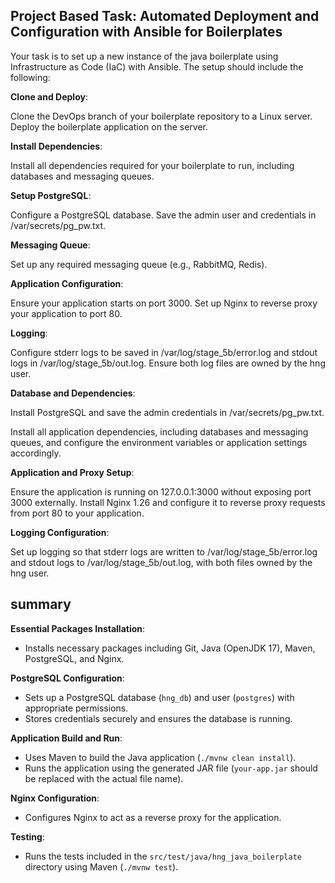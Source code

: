 ## Project Based Task: Automated Deployment and Configuration with Ansible for Boilerplates

 Your task is to set up a new instance of the  java  boilerplate using Infrastructure as Code (IaC) with Ansible. The setup should include the following:

**Clone and Deploy**:

 Clone the DevOps branch of your boilerplate repository to a Linux server.
 Deploy the boilerplate application on the server.

**Install Dependencies**:

 Install all dependencies required for your boilerplate to run, including databases and messaging queues.

**Setup PostgreSQL**:

 Configure a PostgreSQL database.
 Save the admin user and credentials in /var/secrets/pg_pw.txt.

**Messaging Queue**:

 Set up any required messaging queue (e.g., RabbitMQ, Redis).

**Application Configuration**:

 Ensure your application starts on port 3000.
 Set up Nginx to reverse proxy your application to port 80.

**Logging**:

 Configure stderr logs to be saved in /var/log/stage_5b/error.log and stdout logs in /var/log/stage_5b/out.log.
 Ensure both log files are owned by the hng user.

**Database and Dependencies**:

 Install PostgreSQL and save the admin credentials in /var/secrets/pg_pw.txt.

 Install all application dependencies, including databases and messaging queues, and configure the environment variables or application settings accordingly.

**Application and Proxy Setup**:

 Ensure the application is running on 127.0.0.1:3000 without exposing port 3000 externally.
 Install Nginx 1.26 and configure it to reverse proxy requests from port 80 to your application.

**Logging Configuration**:

 Set up logging so that stderr logs are written to /var/log/stage_5b/error.log and stdout logs to /var/log/stage_5b/out.log, with both files owned by the hng user.

 
## summary 

**Essential Packages Installation**:
   - Installs necessary packages including Git, Java (OpenJDK 17), Maven, PostgreSQL, and Nginx.

**PostgreSQL Configuration**:
   - Sets up a PostgreSQL database (`hng_db`) and user (`postgres`) with appropriate permissions.
   - Stores credentials securely and ensures the database is running.

**Application Build and Run**:
   - Uses Maven to build the Java application (`./mvnw clean install`).
   - Runs the application using the generated JAR file (`your-app.jar` should be replaced with the actual file name).

**Nginx Configuration**:
   - Configures Nginx to act as a reverse proxy for the application.

**Testing**:
   - Runs the tests included in the `src/test/java/hng_java_boilerplate` directory using Maven (`./mvnw test`).

